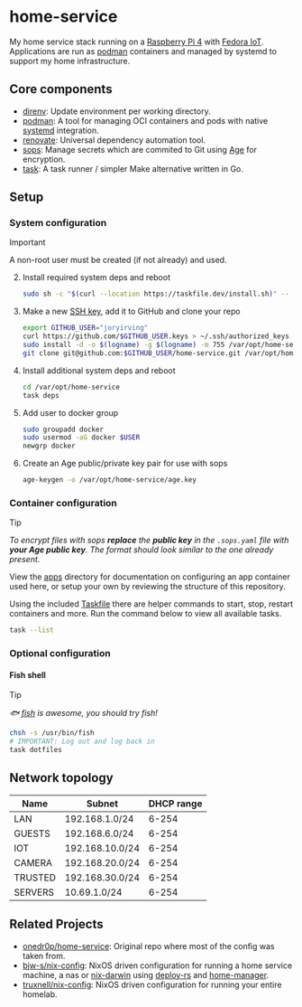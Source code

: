 # home-service

My home service stack running on a [Raspberry Pi 4](https://www.raspberrypi.com/products/raspberry-pi-4-model-b/) with [Fedora IoT](https://fedoraproject.org/iot/). Applications are run as [podman](https://github.com/containers/podman) containers and managed by systemd to support my home infrastructure.

## Core components

- [direnv](https://github.com/direnv/direnv): Update environment per working directory.
- [podman](https://github.com/containers/podman): A tool for managing OCI containers and pods with native [systemd](https://docs.podman.io/en/latest/markdown/podman-systemd.unit.5.html) integration.
- [renovate](https://github.com/renovatebot/renovate): Universal dependency automation tool.
- [sops](https://github.com/getsops/sops): Manage secrets which are commited to Git using [Age](https://github.com/FiloSottile/age) for encryption.
- [task](https://github.com/go-task/task): A task runner / simpler Make alternative written in Go.

## Setup

### System configuration

> [!IMPORTANT]
> A non-root user must be created (if not already) and used.

2. Install required system deps and reboot

    ```sh
    sudo sh -c "$(curl --location https://taskfile.dev/install.sh)" -- -d -b /usr/local/bin
    ```

3. Make a new [SSH key](https://docs.github.com/en/authentication/connecting-to-github-with-ssh/generating-a-new-ssh-key-and-adding-it-to-the-ssh-agent), add it to GitHub and clone your repo

    ```sh
    export GITHUB_USER="joryirving"
    curl https://github.com/$GITHUB_USER.keys > ~/.ssh/authorized_keys
    sudo install -d -o $(logname) -g $(logname) -m 755 /var/opt/home-service
    git clone git@github.com:$GITHUB_USER/home-service.git /var/opt/home-service/.
    ```

4. Install additional system deps and reboot

    ```sh
    cd /var/opt/home-service
    task deps
    ```

5. Add user to docker group

    ```sh
    sudo groupadd docker
    sudo usermod -aG docker $USER
    newgrp docker
    ```

6. Create an Age public/private key pair for use with sops

    ```sh
    age-keygen -o /var/opt/home-service/age.key
    ```

### Container configuration

> [!TIP]
> _To encrypt files with sops **replace** the **public key** in the `.sops.yaml` file with **your Age public key**. The format should look similar to the one already present._

View the [apps](./apps) directory for documentation on configuring an app container used here, or setup your own by reviewing the structure of this repository.

Using the included [Taskfile](./Taskfile.yaml) there are helper commands to start, stop, restart containers and more. Run the command below to view all available tasks.

```sh
task --list
```

### Optional configuration

#### Fish shell

> [!TIP]
> _🐟 [fish](https://fishshell.com/) is awesome, you should try fish!_
```sh
chsh -s /usr/bin/fish
# IMPORTANT: Log out and log back in
task dotfiles
```

## Network topology

| Name | Subnet | DHCP range |
|------|--------|------------|
| LAN | 192.168.1.0/24 | 6-254 |
| GUESTS | 192.168.6.0/24 | 6-254 |
| IOT | 192.168.10.0/24 | 6-254 |
| CAMERA | 192.168.20.0/24 | 6-254 |
| TRUSTED | 192.168.30.0/24 | 6-254 |
| SERVERS | 10.69.1.0/24 | 6-254 |

## Related Projects

- [onedr0p/home-service](https://github.com/onedr0p/home-service/): Original repo where most of the config was taken from.
- [bjw-s/nix-config](https://github.com/bjw-s/nix-config/): NixOS driven configuration for running a home service machine, a nas or [nix-darwin](https://github.com/LnL7/nix-darwin) using [deploy-rs](https://github.com/serokell/deploy-rs) and [home-manager](https://github.com/nix-community/home-manager).
- [truxnell/nix-config](https://github.com/truxnell/nix-config): NixOS driven configuration for running your entire homelab.
